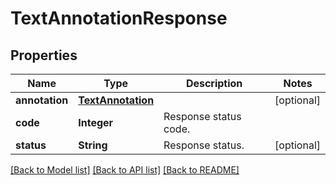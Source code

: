 ﻿
# TextAnnotationResponse


## Properties
Name | Type | Description | Notes
------------ | ------------- | ------------- | -------------
**annotation** | [**TextAnnotation**](TextAnnotation.md) |  | [optional]
**code** | **Integer** | Response status code. | 
**status** | **String** | Response status. | [optional]


[[Back to Model list]](../../README.md#documentation-for-models) [[Back to API list]](../../README.md#documentation-for-api-endpoints) [[Back to README]](../../README.md)


